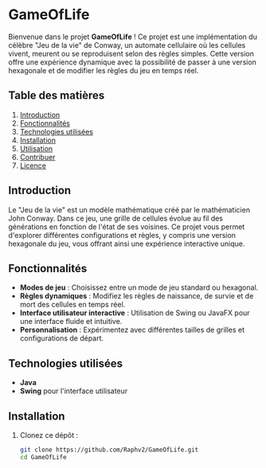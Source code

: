# GameOfLife

Bienvenue dans le projet **GameOfLife** ! Ce projet est une implémentation du célèbre "Jeu de la vie" de Conway, un automate cellulaire où les cellules vivent, meurent ou se reproduisent selon des règles simples. Cette version offre une expérience dynamique avec la possibilité de passer à une version hexagonale et de modifier les règles du jeu en temps réel.

## Table des matières

1. [Introduction](#introduction)
2. [Fonctionnalités](#fonctionnalités)
3. [Technologies utilisées](#technologies-utilisées)
4. [Installation](#installation)
5. [Utilisation](#utilisation)
6. [Contribuer](#contribuer)
7. [Licence](#licence)

## Introduction

Le "Jeu de la vie" est un modèle mathématique créé par le mathématicien John Conway. Dans ce jeu, une grille de cellules évolue au fil des générations en fonction de l'état de ses voisines. Ce projet vous permet d'explorer différentes configurations et règles, y compris une version hexagonale du jeu, vous offrant ainsi une expérience interactive unique.

## Fonctionnalités

- **Modes de jeu** : Choisissez entre un mode de jeu standard ou hexagonal.
- **Règles dynamiques** : Modifiez les règles de naissance, de survie et de mort des cellules en temps réel.
- **Interface utilisateur interactive** : Utilisation de Swing ou JavaFX pour une interface fluide et intuitive.
- **Personnalisation** : Expérimentez avec différentes tailles de grilles et configurations de départ.

## Technologies utilisées

- **Java** 
- **Swing** pour l'interface utilisateur

## Installation

1. Clonez ce dépôt :
   ```bash
   git clone https://github.com/Raphv2/GameOfLife.git
   cd GameOfLife

